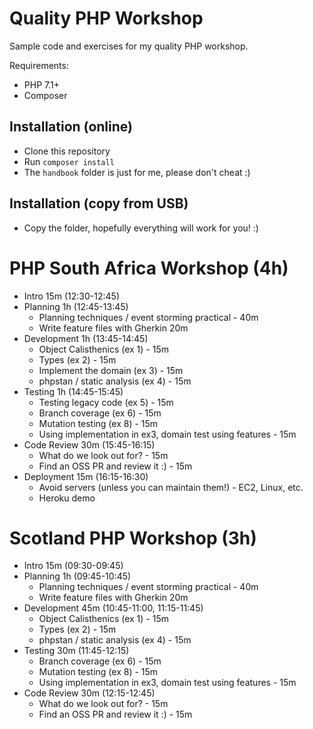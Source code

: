 # Quality PHP Workshop

Sample code and exercises for my quality PHP workshop.

Requirements:

 * PHP 7.1+
 * Composer

## Installation (online)

 * Clone this repository
 * Run `composer install`
 * The `handbook` folder is just for me, please don't cheat :)

## Installation (copy from USB)

 * Copy the folder, hopefully everything will work for you! :)

# PHP South Africa Workshop (4h)

 - Intro 15m (12:30-12:45)
 - Planning 1h (12:45-13:45)
   - Planning techniques / event storming practical - 40m
   - Write feature files with Gherkin 20m
 - Development 1h (13:45-14:45)
   - Object Calisthenics (ex 1) - 15m
   - Types (ex 2) - 15m
   - Implement the domain (ex 3) - 15m
   - phpstan / static analysis (ex 4) - 15m
 - Testing 1h (14:45-15:45)
   - Testing legacy code (ex 5) - 15m
   - Branch coverage (ex 6) - 15m
   - Mutation testing (ex 8) - 15m
   - Using implementation in ex3, domain test using features - 15m
 - Code Review 30m (15:45-16:15)
   - What do we look out for? - 15m
   - Find an OSS PR and review it :) - 15m
 - Deployment 15m (16:15-16:30)
   - Avoid servers (unless you can maintain them!) - EC2, Linux, etc.
   - Heroku demo

# Scotland PHP Workshop (3h)

 - Intro 15m (09:30-09:45)
 - Planning 1h (09:45-10:45)
   - Planning techniques / event storming practical - 40m
   - Write feature files with Gherkin 20m
 - Development 45m (10:45-11:00, 11:15-11:45)
   - Object Calisthenics (ex 1) - 15m
   - Types (ex 2) - 15m
   - phpstan / static analysis (ex 4) - 15m
 - Testing 30m (11:45-12:15)
   - Branch coverage (ex 6) - 15m
   - Mutation testing (ex 8) - 15m
   - Using implementation in ex3, domain test using features - 15m
 - Code Review 30m (12:15-12:45)
   - What do we look out for? - 15m
   - Find an OSS PR and review it :) - 15m
